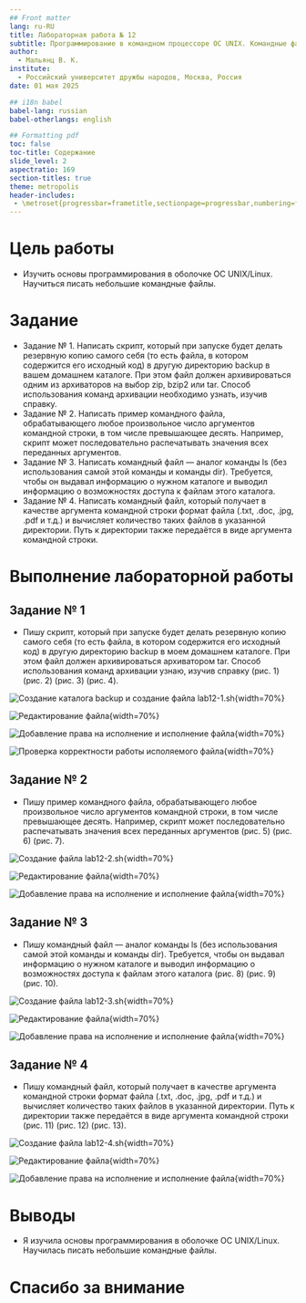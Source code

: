 ```yaml
---
## Front matter
lang: ru-RU
title: Лабораторная работа № 12
subtitle: Программирование в командном процессоре ОС UNIX. Командные файлы
author:
  - Мальянц В. К.
institute:
  - Российский университет дружбы народов, Москва, Россия
date: 01 мая 2025

## i18n babel
babel-lang: russian
babel-otherlangs: english

## Formatting pdf
toc: false
toc-title: Содержание
slide_level: 2
aspectratio: 169
section-titles: true
theme: metropolis
header-includes:
 - \metroset{progressbar=frametitle,sectionpage=progressbar,numbering=fraction}
---
```


# Цель работы

- Изучить основы программирования в оболочке ОС UNIX/Linux. Научиться писать небольшие командные файлы.

# Задание

- Задание № 1. Написать скрипт, который при запуске будет делать резервную копию самого себя (то есть файла, в котором содержится его исходный код) в другую директорию backup в вашем домашнем каталоге. При этом файл должен архивироваться одним из архиваторов на выбор zip, bzip2 или tar. Способ использования команд архивации необходимо узнать, изучив справку.
- Задание № 2. Написать пример командного файла, обрабатывающего любое произвольное число аргументов командной строки, в том числе превышающее десять. Например, скрипт может последовательно распечатывать значения всех переданных аргументов.
- Задание № 3. Написать командный файл — аналог команды ls (без использования самой этой команды и команды dir). Требуется, чтобы он выдавал информацию о нужном каталоге и выводил информацию о возможностях доступа к файлам этого каталога.
- Задание № 4. Написать командный файл, который получает в качестве аргумента командной строки формат файла (.txt, .doc, .jpg, .pdf и т.д.) и вычисляет количество таких файлов в указанной директории. Путь к директории также передаётся в виде аргумента командной строки.

# Выполнение лабораторной работы
## Задание № 1

- Пишу скрипт, который при запуске будет делать резервную копию самого себя (то есть файла, в котором содержится его исходный код) в другую директорию backup в моем домашнем каталоге. При этом файл должен архивироваться архиватором tar. Способ использования команд архивации узнаю, изучив справку (рис. 1) (рис. 2) (рис. 3) (рис. 4).

![Создание каталога backup и создание файла lab12-1.sh](image/1.png){width=70%}

![Редактирование файла](image/2.png){width=70%}

![Добавление права на исполнение и исполнение файла](image/3.png){width=70%}

![Проверка корректности работы исполяемого файла](image/4.png){width=70%}

## Задание № 2

- Пишу пример командного файла, обрабатывающего любое произвольное число аргументов командной строки, в том числе превышающее десять. Например, скрипт может последовательно распечатывать значения всех переданных аргументов (рис. 5) (рис. 6) (рис. 7).

![Cоздание файла lab12-2.sh](image/5.png){width=70%}

![Редактирование файла](image/6.png){width=70%}

![Добавление права на исполнение и исполнение файла](image/7.png){width=70%}

## Задание № 3

- Пишу командный файл — аналог команды ls (без использования самой этой команды и команды dir). Требуется, чтобы он выдавал информацию о нужном каталоге и выводил информацию о возможностях доступа к файлам этого каталога (рис. 8) (рис. 9) (рис. 10).

![Cоздание файла lab12-3.sh](image/8.png){width=70%}

![Редактирование файла](image/9.png){width=70%}

![Добавление права на исполнение и исполнение файла](image/10.png){width=70%}

## Задание № 4

- Пишу командный файл, который получает в качестве аргумента командной строки формат файла (.txt, .doc, .jpg, .pdf и т.д.) и вычисляет количество таких файлов в указанной директории. Путь к директории также передаётся в виде аргумента командной строки (рис. 11) (рис. 12) (рис. 13).

![Cоздание файла lab12-4.sh](image/11.png){width=70%}

![Редактирование файла](image/12.png){width=70%}

![Добавление права на исполнение и исполнение файла](image/13.png){width=70%}

# Выводы

- Я изучила основы программирования в оболочке ОС UNIX/Linux. Научилась писать небольшие командные файлы.

# Спасибо за внимание
